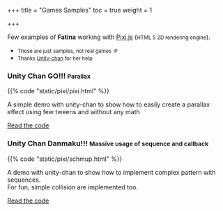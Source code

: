 +++
title = "Games Samples"
toc = true
weight = 1

+++
<script src="https://cdnjs.cloudflare.com/ajax/libs/pixi.js/4.7.3/pixi.min.js"></script>

Few examples of **Fatina** working with [Pixi.js](http://www.pixijs.com/) (<small>HTML 5 2D rendering engine</small>).
<ul>
<li><small>Those are just samples, not real games :P</small></li>
<li><small>Thanks <a href="http://unity-chan.com/" target="_blank">Unity-chan</a> for her help</small></li>
</ul>



<h3>Unity Chan GO!!! <small>Parallax</small></h3>

{{% code "static/pixi/pixi.html" %}}

A simple demo with unity-chan to show how to easily create a parallax effect using few tweens and without any math

<a class="btn btn-primary" href="https://github.com/kefniark/Fatina/blob/gh-pages/src/static/pixi/pixi.html" target="_blank">Read the code</a>

<h3>Unity Chan Danmaku!!! <small>Massive usage of sequence and callback</small></h3>

{{% code "static/pixi/schmup.html" %}}

A demo with unity-chan to show how to implement complex pattern with sequences.<br>
For fun, simple collision are implemented too.

<a class="btn btn-primary" href="https://github.com/kefniark/Fatina/blob/gh-pages/src/static/pixi/schmup.html" target="_blank">Read the code</a>